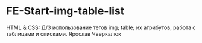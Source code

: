 # FE-Start-img-table-list
HTML & CSS: Д/З использование тегов img; table; их атрибутов, работа с таблицами и списками. Ярослав Чверкалюк
